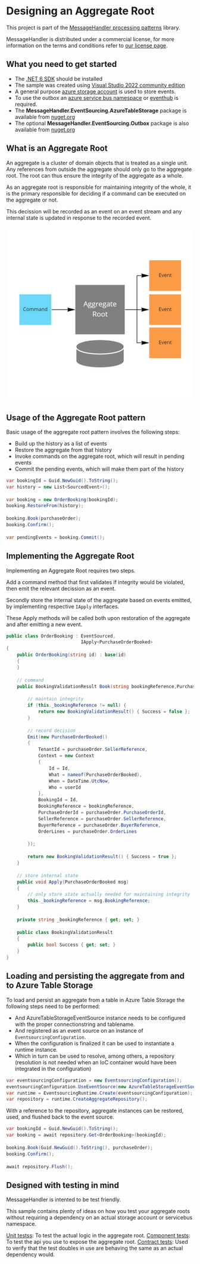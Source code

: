 # Designing an Aggregate Root

This project is part of the [MessageHandler processing patterns](https://www.messagehandler.net/patterns/) library.

MessageHandler is distributed under a commercial license, for more information on the terms and conditions refer to [our license page](https://www.messagehandler.net/license/).

## What you need to get started

- The [.NET 6 SDK](https://dotnet.microsoft.com/en-us/download) should be installed
- The sample was created using [Visual Studio 2022 community edition](https://visualstudio.microsoft.com/vs/)
- A general purpose [azure storage account](https://docs.microsoft.com/en-us/azure/storage/common/storage-account-create?tabs=azure-portal) is used to store events.
- To use the outbox an [azure service bus namespace](https://docs.microsoft.com/en-us/azure/service-bus-messaging/service-bus-create-namespace-portal) or [eventhub](https://docs.microsoft.com/en-us/azure/event-hubs/event-hubs-create) is required.
- The **MessageHandler.EventSourcing.AzureTableStorage** package is available from [nuget.org](https://www.nuget.org/packages/MessageHandler.EventSourcing.AzureTableStorage/)
- The optional **MessageHandler.EventSourcing.Outbox** package is also available from [nuget.org](https://www.nuget.org/packages/MessageHandler.EventSourcing.Outbox/)

## What is an Aggregate Root

An aggregate is a cluster of domain objects that is treated as a single unit. Any references from outside the aggregate should only go to the aggregate root. 
The root can thus ensure the integrity of the aggregate as a whole.

As an aggregate root is responsible for maintaining integrity of the whole, it is the primary responsible for deciding if a command can be executed on the aggregate or not.

This decission will be recorded as an event on an event stream and any internal state is updated in response to the recorded event.

![Aggregate Root](./img/aggregate-root.jpg)

## Usage of the Aggregate Root pattern

Basic usage of the aggregate root pattern involves the following steps:
- Build up the history as a list of events
- Restore the aggregate from that history
- Invoke commands on the aggregate root, which will result in pending events
- Commit the pending events, which will make them part of the history

```C#
var bookingId = Guid.NewGuid().ToString();
var history = new List<SourcedEvent>();

var booking = new OrderBooking(bookingId);
booking.RestoreFrom(history);

booking.Book(purchaseOrder);
booking.Confirm();

var pendingEvents = booking.Commit();
```

## Implementing the Aggregate Root

Implementing an Aggregate Root requires two steps.

Add a command method that first validates if integrity would be violated, then emit the relevant decission as an event.

Secondly store the internal state of the aggregate based on events emitted, by implementing respective `IApply` interfaces.

These Apply methods will be called both upon restoration of the aggregate and after emitting a new event.

```C#
public class OrderBooking : EventSourced,
                            IApply<PurchaseOrderBooked>
{
    public OrderBooking(string id) : base(id)
    {
    }

    // command
    public BookingValidationResult Book(string bookingReference,PurchaseOrder purchaseOrder, string userId = null){

        // maintain integrity
        if (this._bookingReference != null) {
            return new BookingValidationResult() { Success = false };
        }

        // record decision
        Emit(new PurchaseOrderBooked()
        {
            TenantId = purchaseOrder.SellerReference,
            Context = new Context
            {
                Id = Id,
                What = nameof(PurchaseOrderBooked),
                When = DateTime.UtcNow,
                Who = userId
            },
            BookingId = Id,
            BookingReference = bookingReference,
            PurchaseOrderId = purchaseOrder.PurchaseOrderId,
            SellerReference = purchaseOrder.SellerReference,
            BuyerReference = purchaseOrder.BuyerReference,
            OrderLines = purchaseOrder.OrderLines

        });

        return new BookingValidationResult() { Success = true };
    }

    // store internal state
    public void Apply(PurchaseOrderBooked msg)
    {
        // only store state actually needed for maintaining integrity
        this._bookingReference = msg.BookingReference;
    }
            
    private string _bookingReference { get; set; }
    
    public class BookingValidationResult
    {
        public bool Success { get; set; }
    }
}
```

## Loading and persisting the aggregate from and to Azure Table Storage

To load and persist an aggregate from a table in Azure Table Storage the following steps need to be performed:
- And AzureTableStorageEventSource instance needs to be configured with the proper connectionstring and tablename.
- And registered as an event source on an instance of `EventsourcingConfiguration`.
- When the configuration is finalized it can be used to instantiate a runtime instance.
- Which in turn can be used to resolve, among others, a repository (resolution is not needed when an IoC container would have been integrated in the configuration)

```C#
var eventsourcingConfiguration = new EventsourcingConfiguration();
eventsourcingConfiguration.UseEventSource(new AzureTableStorageEventSource(connectionString, tableName));
var runtime = EventsourcingRuntime.Create(eventsourcingConfiguration);
var repository = runtime.CreateAggregateRepository();
```

With a reference to the repository, aggregate instances can be restored, used, and flushed back to the event source.

```C#
var bookingId = Guid.NewGuid().ToString();
var booking = await repository.Get<OrderBooking>(bookingId);

booking.Book(Guid.NewGuid().ToString(), purchaseOrder);
booking.Confirm();

await repository.Flush();
```

## Designed with testing in mind

MessageHandler is intented to be test friendly.

This sample contains plenty of ideas on how you test your aggregate roots without requiring a dependency on an actual storage account or servicebus namespace.

[Unit testss](/src/Tests/UnitTests): To test the actual logic in the aggregate root.
[Component tests](/src/Tests/ComponentTests): To test the api you use to expose the aggregate root.
[Contract tests](/src/Tests/ContractTests): Used to verify that the test doubles in use are behaving the same as an actual dependency would.
